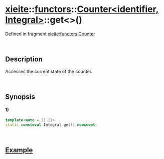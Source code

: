 # [xieite](../../../../../xieite.md)\:\:[functors](../../../../../functors.md)\:\:[Counter<identifier, Integral>](../../../counter.md)\:\:get\<\>\(\)
Defined in fragment [xieite:functors.Counter](../../../../../../src/functors/counter.cpp)

&nbsp;

## Description
Accesses the current state of the counter.

&nbsp;

## Synopsis
#### 1)
```cpp
template<auto = [] {}>
static consteval Integral get() noexcept;
```

&nbsp;

## [Example](../../../counter.md#Example)
